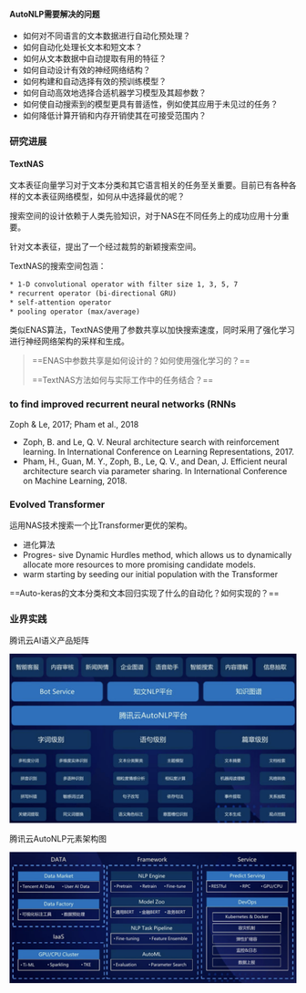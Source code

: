 #### AutoNLP需要解决的问题

- 如何对不同语言的文本数据进行自动化预处理？
- 如何自动化处理长文本和短文本？
- 如何从文本数据中自动提取有用的特征？
- 如何自动设计有效的神经网络结构？
- 如何构建和自动选择有效的预训练模型？
- 如何自动高效地选择合适机器学习模型及其超参数？
- 如何使自动搜索到的模型更具有普适性，例如使其应用于未见过的任务？
- 如何降低计算开销和内存开销使其在可接受范围内？



### 研究进展

#### TextNAS

文本表征向量学习对于文本分类和其它语言相关的任务至关重要。目前已有各种各样的文本表征网络模型，如何从中选择最优的呢？

搜索空间的设计依赖于人类先验知识，对于NAS在不同任务上的成功应用十分重要。

针对文本表征，提出了一个经过裁剪的新颖搜索空间。

TextNAS的搜索空间包涵：

```
* 1-D convolutional operator with filter size 1, 3, 5, 7 
* recurrent operator (bi-directional GRU) 
* self-attention operator
* pooling operator (max/average)
```

类似ENAS算法，TextNAS使用了参数共享以加快搜索速度，同时采用了强化学习进行神经网络架构的采样和生成。

> ==ENAS中参数共享是如何设计的？如何使用强化学习的？==
>
> ==TextNAS方法如何与实际工作中的任务结合？==



### to find improved recurrent neural networks (RNNs

Zoph & Le, 2017; Pham et al., 2018

- Zoph, B. and Le, Q. V. Neural architecture search with reinforcement learning. In International Conference on Learning Representations, 2017.
- Pham, H., Guan, M. Y., Zoph, B., Le, Q. V., and Dean, J. Efficient neural architecture search via parameter sharing. In International Conference on Machine Learning, 2018.

### Evolved Transformer

运用NAS技术搜索一个比Transformer更优的架构。

- 进化算法
- Progres- sive Dynamic Hurdles method, which allows us to dynamically allocate more resources to more promising candidate models.
- warm starting by seeding our initial population with the Transformer



==Auto-keras的文本分类和文本回归实现了什么的自动化？如何实现的？==

### 业界实践

腾讯云AI语义产品矩阵

![image-20191028112905269](assets/image-20191028112905269.png)

腾讯云AutoNLP元素架构图

![image-20191028112808634](assets/image-20191028112808634.png)